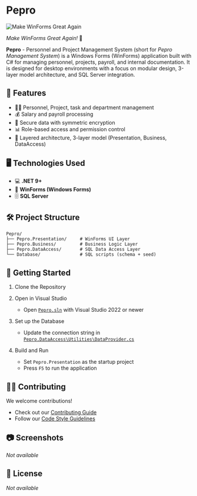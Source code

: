 # Pepro

![Make WinForms Great Again](https://img.shields.io/badge/WinForms-Great_Again-blue?style=for-the-badge&logo=windows)

*Make WinForms Great Again!* 🎉

**Pepro** - Personnel and Project Management System (short for *Pepro Management System*) is a Windows Forms (WinForms) application built with C# for managing personnel, projects, payroll, and internal documentation. It is designed for desktop environments with a focus on modular design, 3-layer model architecture, and SQL Server integration.

## 📌 Features

- 👨‍💻 Personnel, Project, task and department management
- 💰 Salary and payroll processing
- 🔐 Secure data with symmetric encryption
- 📊 Role-based access and permission control
- 🧱 Layered architecture, 3-layer model (Presentation, Business, DataAccess)

## 🖥️ Technologies Used

- 💻 **.NET 9+**
- 🧱 **WinForms (Windows Forms)**
- 🗄️ **SQL Server**

## 🛠️ Project Structure

```
Pepro/
├── Pepro.Presentation/		# WinForms UI Layer
├── Pepro.Business/         # Business Logic Layer
├── Pepro.DataAccess/       # SQL Data Access Layer
└── Database/               # SQL scripts (schema + seed)
```

## 🚀 Getting Started

1. Clone the Repository
2. Open in Visual Studio

	* Open [`Pepro.sln`](Pepro.sln) with Visual Studio 2022 or newer

3. Set up the Database

	* Update the connection string in [`Pepro.DataAccess\Utilities\DataProvider.cs`](Pepro.DataAccess\Utilities\DataProvider.cs#L8)

4. Build and Run

	* Set `Pepro.Presentation` as the startup project
	* Press `F5` to run the application

## 🧑‍💻 Contributing

We welcome contributions!

* Check out our [Contributing Guide](CONTRIBUTING.md)
* Follow our [Code Style Guidelines](CODE_STYLE.md)

## 📷 Screenshots

*Not available*

## 📃 License

<!-- This project is open source and available under the MIT License. -->
*Not available*

